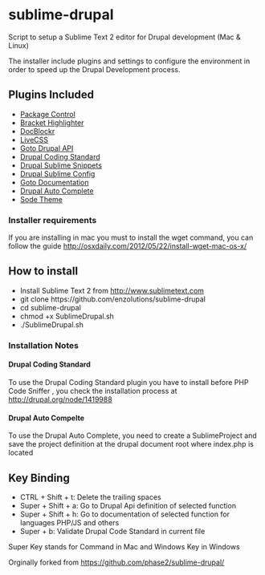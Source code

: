 sublime-drupal
==============

Script to setup a Sublime Text 2 editor for Drupal development (Mac & Linux)

<p>The installer include plugins and settings to configure the environment in order to speed up the Drupal Development process.</p>

<h2>Plugins Included</h2>

<ul>
  <li><a href="https://github.com/wbond/sublime_package_control">Package Control</a></li>
  <li><a href="http://github.com/facelessuser/BracketHighlighter">Bracket Highlighter</a></li>
  <li><a href=" https://github.com/spadgos/sublime-jsdocs">DocBlockr</a></li>
  <li><a href="http://github.com/spadgos/sublime-jsdocs">LiveCSS</a></li>
  <li><a href="http://github.com/BrianGilbert/Sublime-Text-2-Goto-Drupal-API">Goto Drupal API</a></li>
  <li><a href="https://github.com/rypit/DrupalCodingStandard">Drupal Coding Standard</a></li>
  <li><a href="http://github.com/juhasz/drupal_sublime-snippets">Drupal Sublime Snippets</a></li>
  <li><a href="https://github.com/enzolutions/drupal-sublime-config">Drupal Sublime Config</a></li>
  <li><a href="https://github.com/kemayo/sublime-text-2-goto-documentation">Goto Documentation</a></li>
  <li><a href="https://github.com/tanc/st2-drupal-autocomplete">Drupal Auto Complete</a></li>
  <li><a href="https://github.com/buymeasoda/soda-theme/">Sode Theme</a></li>
</ul>

<h3>Installer requirements</h3>
<p>If you are installing in mac you must to install the wget command, you can follow the guide <a href="http://osxdaily.com/2012/05/22/install-wget-mac-os-x/">http://osxdaily.com/2012/05/22/install-wget-mac-os-x/</a></p>

<h2>How to install</h2>

<ul>
  <li>Install Sublime Text 2 from <a href="http://www.sublimetext.com">http://www.sublimetext.com</a></li>
  <li>git clone https://github.com/enzolutions/sublime-drupal</li>
  <li>cd sublime-drupal</li>
  <li>chmod +x SublimeDrupal.sh</li>
  <li>./SublimeDrupal.sh</li>
</ul>

<h3>Installation Notes</h3>

<h4>Drupal Coding Standard</h4>
  <p>To use the  Drupal Coding Standard plugin you have to install before PHP Code Sniffer , you check the installation process at <a href="http://drupal.org/node/1419988">http://drupal.org/node/1419988</a></p>

<h4>Drupal Auto Compelte</h4>
  <p>To use the  Drupal Auto Complete, you need to create a SublimeProject and save the project definition at the drupal document root where index.php is located</p>

<h2>Key Binding</h2>

<ul>
  <li>CTRL + Shift + t: Delete the trailing spaces</li>
  <li>Super + Shift + a: Go to Drupal Api definition of selected function</li>
  <li>Super + Shift + h: Go to documentation of selected function for languages PHP/JS and others</li>
  <li>Super + b: Validate Drupal Code Standard in current file</li>
</ul>

<p>Super Key stands for Command in Mac and Windows Key in Windows</p>

<p>Orginally forked from <a href="https://github.com/phase2/sublime-drupal/">https://github.com/phase2/sublime-drupal/</a></p>
